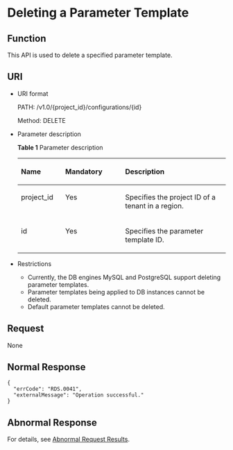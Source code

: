 # Deleting a Parameter Template<a name="en-us_topic_0056890266"></a>

## Function<a name="section10152443103714"></a>

This API is used to delete a specified parameter template.

## URI<a name="section19156261103714"></a>

-   URI format

    PATH: /v1.0/\{project\_id\}/configurations/\{id\}

    Method: DELETE

-   Parameter description

    **Table  1**  Parameter description

    <a name="table5941139103714"></a>
    <table><thead align="left"><tr id="row41917926103714"><th class="cellrowborder" valign="top" width="21.25%" id="mcps1.2.4.1.1"><p id="p39908856103714"><a name="p39908856103714"></a><a name="p39908856103714"></a><strong id="b84235270691445_1"><a name="b84235270691445_1"></a><a name="b84235270691445_1"></a>Name</strong></p>
    </th>
    <th class="cellrowborder" valign="top" width="28.77%" id="mcps1.2.4.1.2"><p id="p11391927103714"><a name="p11391927103714"></a><a name="p11391927103714"></a><strong id="b842352706102346_1"><a name="b842352706102346_1"></a><a name="b842352706102346_1"></a>Mandatory</strong></p>
    </th>
    <th class="cellrowborder" valign="top" width="49.980000000000004%" id="mcps1.2.4.1.3"><p id="p50330890103714"><a name="p50330890103714"></a><a name="p50330890103714"></a><strong id="b842352706163417_1"><a name="b842352706163417_1"></a><a name="b842352706163417_1"></a>Description</strong></p>
    </th>
    </tr>
    </thead>
    <tbody><tr id="row50270298103714"><td class="cellrowborder" valign="top" width="21.25%" headers="mcps1.2.4.1.1 "><p id="p28863461145718"><a name="p28863461145718"></a><a name="p28863461145718"></a>project_id</p>
    </td>
    <td class="cellrowborder" valign="top" width="28.77%" headers="mcps1.2.4.1.2 "><p id="p56238989145718"><a name="p56238989145718"></a><a name="p56238989145718"></a>Yes</p>
    </td>
    <td class="cellrowborder" valign="top" width="49.980000000000004%" headers="mcps1.2.4.1.3 "><p id="p59064237145718"><a name="p59064237145718"></a><a name="p59064237145718"></a>Specifies the project ID of a tenant in a region.</p>
    </td>
    </tr>
    <tr id="row16341989103714"><td class="cellrowborder" valign="top" width="21.25%" headers="mcps1.2.4.1.1 "><p id="p48632772103714"><a name="p48632772103714"></a><a name="p48632772103714"></a>id</p>
    </td>
    <td class="cellrowborder" valign="top" width="28.77%" headers="mcps1.2.4.1.2 "><p id="p46940492103714"><a name="p46940492103714"></a><a name="p46940492103714"></a>Yes</p>
    </td>
    <td class="cellrowborder" valign="top" width="49.980000000000004%" headers="mcps1.2.4.1.3 "><p id="p44083492103714"><a name="p44083492103714"></a><a name="p44083492103714"></a>Specifies the parameter template ID.</p>
    </td>
    </tr>
    </tbody>
    </table>


-   Restrictions
    -   Currently, the DB engines MySQL and PostgreSQL support deleting parameter templates.
    -   Parameter templates being applied to DB instances cannot be deleted.
    -   Default parameter templates cannot be deleted.


## Request<a name="section23123072103714"></a>

None

## Normal Response<a name="section12395092103714"></a>

```
{
  "errCode": "RDS.0041",
  "externalMessage": "Operation successful."
}
```

## Abnormal Response<a name="section43434612103714"></a>

For details, see  [Abnormal Request Results](abnormal-request-results.md).

